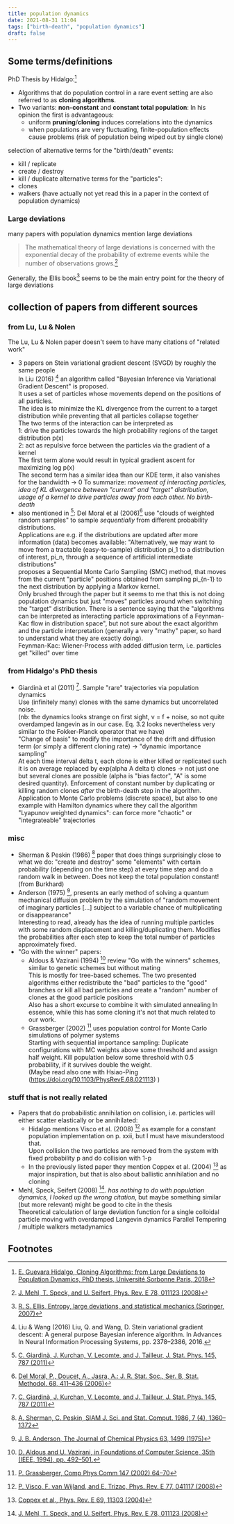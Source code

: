 ```yaml
---
title: population dynamics
date: 2021-08-31 11:04
tags: ["birth-death", "population dynamics"]
draft: false
---
```



## Some terms/definitions

PhD Thesis by Hidalgo:[^hidalgo_2018]
- Algorithms that do population control in a rare event setting are also referred to as **cloning algorithms**.
- Two variants: **non-constant** and **constant total population**: In his opinion the first is advantageous:
  - uniform **pruning**/**cloning** induces correlations into the dynamics
  - when populations are very fluctuating, finite-population effects cause problems (risk of population being wiped out by single clone)

selection of alternative terms for the "birth/death" events:
- kill / replicate
- create / destroy
- kill / duplicate
alternative terms for the "particles":
- clones
- walkers (have actually not yet read this in a paper in the context of population dynamics)

### Large deviations
many papers with population dynamics mention large deviations
> The mathematical theory of large deviations is concerned with the exponential decay of the probability of extreme events while the number of observations grows.[^mehl_2008]

Generally, the Ellis book[^ellis_2007] seems to be the main entry point for the theory of large deviations



## collection of papers from different sources


### from Lu, Lu & Nolen
The Lu, Lu & Nolen paper doesn't seem to have many citations of "related work"
- 3 papers on Stein variational gradient descent (SVGD) by roughly the same people\
  In Liu (2016) [^liu_2016] an algorithm called "Bayesian Inference via Variational Gradient Descent" is proposed.\
  It uses a set of particles whose movements depend on the positions of all particles.\
  The idea is to minimize the KL divergence from the current to a target distribution while preventing that all particles collapse together\
  The two terms of the interaction can be interpreted as\
  1: drive the particles towards the high probability regions of the target distribution p(x)\
  2: act as repulsive force between the particles via the gradient of a kernel\
  The first term alone would result in typical gradient ascent for maximizing log p(x)\
  The second term has a similar idea than our KDE term, it also vanishes for the bandwidth -> 0
  To summarize: *movement of interacting particles, idea of KL divergence between "current" and "target" distribution, usage of a kernel to drive particles away from each other. No birth-death*
- also mentioned in [^giardina_2011]: Del Moral et al (2006)[^delmoral_2006] use "clouds of weighted random samples" to sample *sequentially* from different probability distributions.\
  Applications are e.g. if the distributions are updated after more information (data) becomes available: "Alternatively, we may want to move from a tractable (easy-to-sample) distribution pi_1 to a distribution of interest, pi_n, through a sequence of artificial intermediate distributions"\
  proposes a Sequential Monte Carlo Sampling (SMC) method, that moves from the current "particle" positions obtained from sampling pi_{n-1} to the next distribution by applying a Markov kernel.\
  Only brushed through the paper but it seems to me that this is not doing population dynamics but just "moves" particles around when switching the "target" distribution. There is a sentence saying that the "algorithms can be interpreted as interacting particle approximations of a Feynman-Kac flow in distribution space", but not sure about the exact algorithm and the particle interpretation (generally a very "mathy" paper, so hard to understand what they are exactly doing).\
  Feynman-Kac: Wiener-Process with added diffusion term, i.e. particles get "killed" over time

### from Hidalgo's PhD thesis
- Giardinà et al (2011) [^giardina_2011]. Sample "rare" trajectories via population dynamics\
  Use (infinitely many) clones with the same dynamics but uncorrelated noise.\
  (nb: the dynamics looks strange on first sight, v = f + noise, so not quite overdamped langevin as in our case. Eq. 3.2 looks nevertheless very similar to the Fokker-Planck operator that we have)\
  "Change of basis" to modify the importance of the drift and diffusion term (or simply a different cloning rate) -> "dynamic importance sampling"\
  At each time interval delta t, each clone is either killed or replicated such it is on average replaced by exp(alpha A delta t) clones -> not just one but several clones are possible (alpha is "bias factor", "A" is some desired quantity). Enforcement of constant number by duplicating or killing random clones *after* the birth-death step in the algorithm.\
  Application to Monte Carlo problems (discrete space), but also to one example with Hamilton dynamics where they call the algorithm "Lyapunov weighted dynamics": can force more "chaotic" or "integrateable" trajectories




### misc
- Sherman & Peskin (1986) [^sherman_1986] paper that does things surprisingly close to what we do: "create and destroy" some "elements" with certain probability (depending on the time step) at every time step and do a random walk in between. Does not keep the total population constant! (from Burkhard)
- Anderson (1975) [^anderson_1975], presents an early method of solving a quantum mechanical diffusion problem by the simulation of "random movement of imaginary particles […] subject to a variable chance of multiplicating or disappearance"\
  Interesting to read, already has the idea of running multiple particles with some random displacement and killing/duplicating them. Modifies the probabilities after each step to keep the total number of particles approximately fixed.
- "Go with the winner" papers:
  - Aldous & Vazirani (1994) [^aldous_1994] review "Go with the winners" schemes, similar to genetic schemes but without mating\
    This is mostly for tree-based schemes. The two presented algorithms either redistribute the "bad" particles to the "good" branches or kill all bad particles and create a "random" number of clones at the good particle positions\
    Also has a short excurse to combine it with simulated annealing
    In essence, while this has some cloning it's not that much related to our work.
  - Grassberger (2002) [^grassberger_2002] uses population control for Monte Carlo simulations of polymer systems\
    Starting with sequential importance sampling: Duplicate configurations with MC weights above some threshold and assign half weight. Kill population below some threshold with 0.5 probability, if it survives double the weight.\
    (Maybe read also one with Hsiao-Ping (https://doi.org/10.1103/PhysRevE.68.021113) )


### stuff that is not really related
- Papers that do probabilistic annihilation on collision, i.e. particles will either scatter elastically or be annihilated:
  - Hidalgo mentions Visco et al. (2008) [^visco_2008] as example for a constant population implementation on p. xxii, but I must have misunderstood that.\
    Upon collision the two particles are removed from the system with fixed probability p and do collision with 1-p
  - In the previously listed paper they mention Coppex et al. (2004) [^coppex_2004] as major inspiration, but that is also about ballistic annihilation and no cloning
- Mehl, Speck, Seifert (2008) [^mehl_2008]. *has nothing to do with population dynamics, I looked up the wrong citation*, but maybe something similar (but more relevant) might be good to cite in the thesis\
  Theoretical calculation of large deviation function for a single colloidal particle moving with overdamped Langevin dynamics
Parallel Tempering / multiple walkers metadynamics


## Footnotes

[^hidalgo_2018]: [E. Guevara Hidalgo, Cloning Algorithms: from Large Deviations to Population Dynamics, PhD thesis, Université Sorbonne Paris, 2018](https://arxiv.org/abs/1806.01943)
[^ellis_2007]: [R. S. Ellis, Entropy, large deviations, and statistical mechanics (Springer, 2007)](https://doi.org/10.1007/3-540-29060-5)
[^mehl_2008]: [J. Mehl, T. Speck, and U. Seifert, Phys. Rev. E 78, 011123 (2008)](https://doi.org/10.1103/PhysRevE.78.011123)
[^visco_2008]: [P. Visco, F. van Wijland, and E. Trizac, Phys. Rev. E 77, 041117 (2008)](https://doi.org/10.1103/PhysRevE.77.041117)
[^coppex_2004]: [Coppex et al., Phys. Rev. E 69, 11303 (2004)](https://doi.org/10.1103/PhysRevE.69.011303)
[^sherman_1986]: [A. Sherman, C. Peskin, SIAM J. Sci. and Stat. Comput. 1986, 7 (4), 1360–1372](https://doi.org/10.1137/0907090)
[^giardina_2011]: [C. Giardinà, J. Kurchan, V. Lecomte, and J. Tailleur, J. Stat. Phys. 145, 787 (2011)](https://link.springer.com/article/10.1007%2Fs10955-011-0350-4)
[^anderson_1975]: [J. B. Anderson, The Journal of Chemical Physics 63, 1499 (1975)](https://doi.org/10.1063/1.431514)
[^aldous_1994]: [D. Aldous and U. Vazirani, in Foundations of Computer Science, 35th (IEEE, 1994), pp. 492–501.](https://doi.org/10.1109/SFCS.1994.365742)
[^grassberger_2002]: [P. Grassberger, Comp Phys Comm 147 (2002) 64–70](https://doi.org/10.1109/SFCS.1994.365742)

[^delmoral_2006]: [Del Moral, P., Doucet, A., Jasra, A.: J. R. Stat. Soc., Ser. B, Stat. Methodol. 68, 411–436 (2006)](https://doi.org/10.1111%2Fj.1467-9868.2006.00553.x)
[^liu_2016]: Liu & Wang (2016) Liu, Q. and Wang, D. Stein variational gradient descent: A general purpose Bayesian inference algorithm. In Advances In Neural Information Processing Systems, pp. 2378–2386, 2016.
